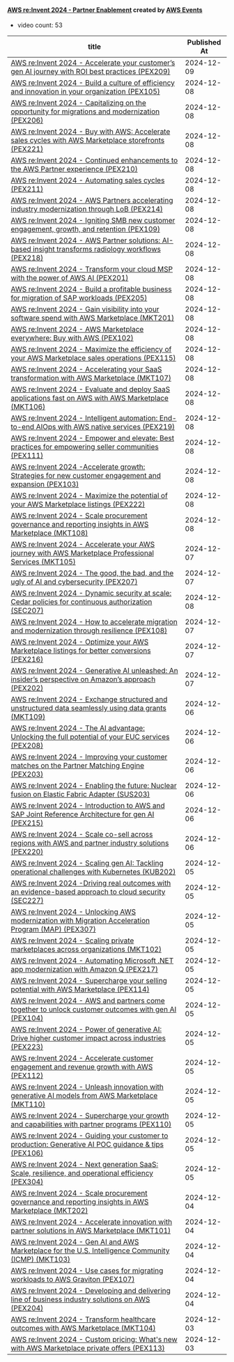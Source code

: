 

#### [AWS re:Invent 2024 - Partner Enablement](https://www.youtube.com/playlist?list=PL2yQDdvlhXf_4FI9Vv6iiez3zDQhP6RAJ) created by [AWS Events](https://www.youtube.com/channel/UCdoadna9HFHsxXWhafhNvKw)

* video count: 53 

| title                                                                                                                                               | Published At |
| --------------------------------------------------------------------------------------------------------------------------------------------------- | ------------ |
| [AWS re:Invent 2024 - Accelerate your customer’s gen AI journey with ROI best practices (PEX209)](https://www.youtube.com/watch?v=RuesgGTbH1Y)      | 2024-12-09   |
| [AWS re:Invent 2024 - Build a culture of efficiency and innovation in your organization (PEX105)](https://www.youtube.com/watch?v=UzFQGfsB3FA)      | 2024-12-08   |
| [AWS re:Invent 2024 - Capitalizing on the opportunity for migrations and modernization (PEX206)](https://www.youtube.com/watch?v=yLCBqEiILgY)       | 2024-12-08   |
| [AWS re:Invent 2024 - Buy with AWS: Accelerate sales cycles with AWS Marketplace storefronts (PEX221)](https://www.youtube.com/watch?v=-B3XYt8PbDo) | 2024-12-08   |
| [AWS re:Invent 2024 - Continued enhancements to the AWS Partner experience (PEX210)](https://www.youtube.com/watch?v=i0zvaHjSYVw)                   | 2024-12-08   |
| [AWS re:Invent 2024 - Automating sales cycles (PEX211)](https://www.youtube.com/watch?v=92g5w2a2C60)                                                | 2024-12-08   |
| [AWS re:Invent 2024 - AWS Partners accelerating industry modernization through LoB (PEX214)](https://www.youtube.com/watch?v=BkP4nwXLdNw)           | 2024-12-08   |
| [AWS re:Invent 2024 - Igniting SMB new customer engagement, growth, and retention (PEX109)](https://www.youtube.com/watch?v=upj-els3hcw)            | 2024-12-08   |
| [AWS re:Invent 2024 - AWS Partner solutions: AI-based insight transforms radiology workflows (PEX218)](https://www.youtube.com/watch?v=ChWpGJBthJw) | 2024-12-08   |
| [AWS re:Invent 2024 - Transform your cloud MSP with the power of AWS AI (PEX201)](https://www.youtube.com/watch?v=JU65rgbdoAk)                      | 2024-12-08   |
| [AWS re:Invent 2024 - Build a profitable business for migration of SAP workloads (PEX205)](https://www.youtube.com/watch?v=J6Tf-PwhCpc)             | 2024-12-08   |
| [AWS re:Invent 2024 - Gain visibility into your software spend with AWS Marketplace (MKT201)](https://www.youtube.com/watch?v=V24YGH1wfjA)          | 2024-12-08   |
| [AWS re:Invent 2024 - AWS Marketplace everywhere: Buy with AWS (PEX102)](https://www.youtube.com/watch?v=QsbDZSLPNFs)                               | 2024-12-08   |
| [AWS re:Invent 2024 - Maximize the efficiency of your AWS Marketplace sales operations (PEX115)](https://www.youtube.com/watch?v=UoSFbWMkKfk)       | 2024-12-08   |
| [AWS re:Invent 2024 - Accelerating your SaaS transformation with AWS Marketplace (MKT107)](https://www.youtube.com/watch?v=Vj7Uzm33G98)             | 2024-12-08   |
| [AWS re:Invent 2024 - Evaluate and deploy SaaS applications fast on AWS with AWS Marketplace (MKT106)](https://www.youtube.com/watch?v=NujhoHnVgE0) | 2024-12-08   |
| [AWS re:Invent 2024 - Intelligent automation: End-to-end AIOps with AWS native services (PEX219)](https://www.youtube.com/watch?v=kh689mKMGu0)      | 2024-12-08   |
| [AWS re:Invent 2024 - Empower and elevate: Best practices for empowering seller communities (PEX111)](https://www.youtube.com/watch?v=RTsSQqq3mU4)  | 2024-12-08   |
| [AWS re:Invent 2024 -Accelerate growth: Strategies for new customer engagement and expansion (PEX103)](https://www.youtube.com/watch?v=bp3SjYJfOO4) | 2024-12-08   |
| [AWS re:Invent 2024 - Maximize the potential of your AWS Marketplace listings (PEX222)](https://www.youtube.com/watch?v=NN1muzuyToI)                | 2024-12-08   |
| [AWS re:Invent 2024 - Scale procurement governance and reporting insights in AWS Marketplace (MKT108)](https://www.youtube.com/watch?v=7xdgEuQPVC8) | 2024-12-08   |
| [AWS re:Invent 2024 - Accelerate your AWS journey with AWS Marketplace Professional Services (MKT105)](https://www.youtube.com/watch?v=gxB2GnULCoE) | 2024-12-07   |
| [AWS re:Invent 2024 - The good, the bad, and the ugly of AI and cybersecurity (PEX207)](https://www.youtube.com/watch?v=CsPz3YxUZqM)                | 2024-12-07   |
| [AWS re:Invent 2024 - Dynamic security at scale: Cedar policies for continuous authorization (SEC207)](https://www.youtube.com/watch?v=n80yLNqpTbk) | 2024-12-08   |
| [AWS re:Invent 2024 - How to accelerate migration and modernization through resilience (PEX108)](https://www.youtube.com/watch?v=yyABIUDMh4M)       | 2024-12-07   |
| [AWS re:Invent 2024 - Optimize your AWS Marketplace listings for better conversions (PEX216)](https://www.youtube.com/watch?v=cBE9so31J-U)          | 2024-12-07   |
| [AWS re:Invent 2024 - Generative AI unleashed: An insider’s perspective on Amazon’s approach (PEX202)](https://www.youtube.com/watch?v=vfEj5_eUZkI) | 2024-12-07   |
| [AWS re:Invent 2024 - Exchange structured and unstructured data seamlessly using data grants (MKT109)](https://www.youtube.com/watch?v=7F2ryjnXO2k) | 2024-12-06   |
| [AWS re:Invent 2024 - The AI advantage: Unlocking the full potential of your EUC services (PEX208)](https://www.youtube.com/watch?v=GnApM_15HEo)    | 2024-12-06   |
| [AWS re:Invent 2024 - Improving your customer matches on the Partner Matching Engine (PEX203)](https://www.youtube.com/watch?v=p0rHUW2wb0o)         | 2024-12-06   |
| [AWS re:Invent 2024 - Enabling the future: Nuclear fusion on Elastic Fabric Adapter (SUS203)](https://www.youtube.com/watch?v=K35BiAh12Ws)          | 2024-12-06   |
| [AWS re:Invent 2024 - Introduction to AWS and SAP Joint Reference Architecture for gen AI (PEX215)](https://www.youtube.com/watch?v=P3qVcdZX1Ko)    | 2024-12-06   |
| [AWS re:Invent 2024 - Scale co-sell across regions with AWS and partner industry solutions (PEX220)](https://www.youtube.com/watch?v=34vdTWA1PeU)   | 2024-12-06   |
| [AWS re:Invent 2024 - Scaling gen AI: Tackling operational challenges with Kubernetes (KUB202)](https://www.youtube.com/watch?v=-FHnGj0Iq-o)        | 2024-12-05   |
| [AWS re:Invent 2024 -Driving real outcomes with an evidence-based approach to cloud security (SEC227)](https://www.youtube.com/watch?v=XGnFyXWMu_A) | 2024-12-05   |
| [AWS re:Invent 2024 - Unlocking AWS modernization with Migration Acceleration Program (MAP) (PEX307)](https://www.youtube.com/watch?v=3c2DSORPIQU)  | 2024-12-05   |
| [AWS re:Invent 2024 - Scaling private marketplaces across organizations (MKT102)](https://www.youtube.com/watch?v=XZ3djkXNgBU)                      | 2024-12-05   |
| [AWS re:Invent 2024 - Automating Microsoft .NET app modernization with Amazon Q (PEX217)](https://www.youtube.com/watch?v=XAXSMHIjLm4)              | 2024-12-05   |
| [AWS re:Invent 2024 - Supercharge your selling potential with AWS Marketplace (PEX114)](https://www.youtube.com/watch?v=jckpNSKlG3o)                | 2024-12-05   |
| [AWS re:Invent 2024 - AWS and partners come together to unlock customer outcomes with gen AI (PEX104)](https://www.youtube.com/watch?v=d1HyN0PVVL0) | 2024-12-05   |
| [AWS re:Invent 2024 - Power of generative AI: Drive higher customer impact across industries (PEX223)](https://www.youtube.com/watch?v=B_WxQwECgOw) | 2024-12-05   |
| [AWS re:Invent 2024 - Accelerate customer engagement and revenue growth with AWS (PEX112)](https://www.youtube.com/watch?v=J1rOTk5SOCI)             | 2024-12-05   |
| [AWS re:Invent 2024 - Unleash innovation with generative AI models from AWS Marketplace (MKT110)](https://www.youtube.com/watch?v=Xd33PyQpIY8)      | 2024-12-05   |
| [AWS re:Invent 2024 - Supercharge your growth and capabilities with partner programs (PEX110)](https://www.youtube.com/watch?v=LZoyu9WbXIQ)         | 2024-12-05   |
| [AWS re:Invent 2024 - Guiding your customer to production: Generative AI POC guidance & tips (PEX106)](https://www.youtube.com/watch?v=a4Kc6vq4VBA) | 2024-12-05   |
| [AWS re:Invent 2024 - Next generation SaaS: Scale, resilience, and operational efficiency (PEX304)](https://www.youtube.com/watch?v=fCpRypG0N1M)    | 2024-12-05   |
| [AWS re:Invent 2024 - Scale procurement governance and reporting insights in AWS Marketplace (MKT202)](https://www.youtube.com/watch?v=ShYtHj9jhE4) | 2024-12-04   |
| [AWS re:Invent 2024 - Accelerate innovation with partner solutions in AWS Marketplace (MKT101)](https://www.youtube.com/watch?v=9w6l5mKi_iI)        | 2024-12-04   |
| [AWS re:Invent 2024 - Gen AI and AWS Marketplace for the U.S. Intelligence Community (ICMP) (MKT103)](https://www.youtube.com/watch?v=Cr2R6Wp_XdM)  | 2024-12-04   |
| [AWS re:Invent 2024 - Use cases for migrating workloads to AWS Graviton (PEX107)](https://www.youtube.com/watch?v=Xqcajm_enJA)                      | 2024-12-04   |
| [AWS re:Invent 2024 - Developing and delivering line of business industry solutions on AWS (PEX204)](https://www.youtube.com/watch?v=mVd4arbJXiE)   | 2024-12-04   |
| [AWS re:Invent 2024 - Transform healthcare outcomes with AWS Marketplace (MKT104)](https://www.youtube.com/watch?v=2hDDTQUrNLo)                     | 2024-12-03   |
| [AWS re:Invent 2024 - Custom pricing: What's new with AWS Marketplace private offers (PEX113)](https://www.youtube.com/watch?v=K-GonrtXvKA)         | 2024-12-03   |